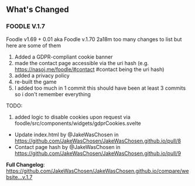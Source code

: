 ## What's Changed
### FOODLE V.1.7
Foodle v1.69 + 0.01 aka Foodle v.1.70 2a18m
too many changes to list but here are some of them

1. Added a GDPR-compliant cookie banner
2. made the contact page accessible via the uri hash (e.g. https://nasoj.me/foodle/#contact #contact being the uri hash)
3. added a privacy policy
4. re-built the game
5. I added too much in 1 commit this should have been at least 3 commits so i don't remember everything

TODO:
1. added logic to disable cookies upon request via foodle/src/components/widgets/gdprCookies.svelte

* Update index.html by @JakeWasChosen in https://github.com/JakeWasChosen/JakeWasChosen.github.io/pull/8
* Contact page hash by @JakeWasChosen in https://github.com/JakeWasChosen/JakeWasChosen.github.io/pull/9


**Full Changelog**: https://github.com/JakeWasChosen/JakeWasChosen.github.io/compare/website...v.1.7
